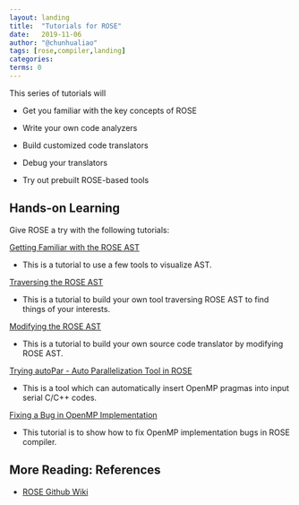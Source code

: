 ```yaml
---
layout: landing
title:  "Tutorials for ROSE"
date:   2019-11-06
author: "@chunhualiao"
tags: [rose,compiler,landing]
categories:
terms: 0
---
```

This series of tutorials will 
  
  * Get you familiar with the key concepts of ROSE

  * Write your own code analyzers

  * Build customized code translators

  * Debug your translators
  
  * Try out prebuilt ROSE-based tools

## Hands-on Learning
Give ROSE a try with the following tutorials:

[Getting Familiar with the ROSE AST](/rose-ast)
  * This is a tutorial to use a few tools to visualize AST.

[Traversing the ROSE AST](/rose-ast-traversal)
  * This is a tutorial to build your own tool traversing ROSE AST to find things of your interests.

[Modifying the ROSE AST](/rose-ast-modification)
  * This is a tutorial to build your own source code translator by modifying ROSE AST.

[Trying autoPar - Auto Parallelization Tool in ROSE](/rose-autopar)
  * This is a tool which can automatically insert OpenMP pragmas into input serial C/C++ codes.

[Fixing a Bug in OpenMP Implementation](/rose-fix-bug-in-omp)
  * This tutorial is to show how to fix OpenMP implementation bugs in ROSE compiler.

## More Reading: References
  * [ROSE Github Wiki](https://github.com/rose-compiler/rose/wiki)
